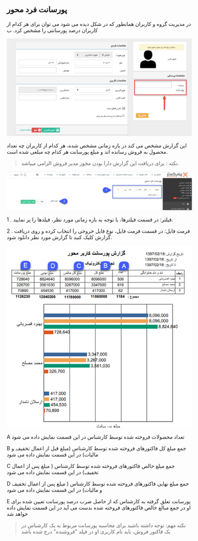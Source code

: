 ﻿## پورسانت فرد محور

در مدیریت گروه و کاربران همانطور که در شکل دیده می شود می توان برای هر کدام از کاربران درصد پورسانتی را مشخص کرد. ب

![](MohasebeyePorsant3.png)

این گزارش مشخص می کند در بازه زمانی مشخص شده، هر کدام از کاربران چه تعداد محصول به فروش رسانده اند و مبلغ پورسانت هر کدام چه مبلغی شده است.


> نکته : برای دریافت این گزارش دارا بودن مجوز مدیر فروش الزامی میباشد.


![](164.png)

1 . فیلتر: در قسمت فیلترها، با توجه به بازه زمانی مورد نظر، فیلدها را پر نمایید.

2 . فرمت فایل: در قسمت فرمت فایل، نوع فایل خروجی را انتخاب کرده و روی دریافت گزارش کلیک کنید تا گزارش مورد نظر دانلود شود.

![](MohasebeyePorsant5.png)

A تعداد محصولات فروخته شده توسط کارشناس در این قسمت نمایش داده می شود

B جمع مبلغ کل فاکتورهای فروخته شده توسط کارشناس (مبلغ قبل از اعمال تخفیف و مالیات) در این قسمت نمایش داده می شود

C جمع مبلغ خالص فاکتورهای فروخته شده توسط کارشناس ( مبلغ پس از اعمال تخفیف) در این قسمت نمایش داده می شود

D جمع مبلغ نهایی فاکتورهای فروخته شده توسط کارشناس ( مبلغ پس از اعمال تخفیف و مالیات) در این قسمت نمایش داده می شود

E پورسانت تعلق گرفته به کارشناس که از حاصل ضرب درصد پورسانت تعیین شده برای او در جمع مبالغ خالص فاکتورهای فروخته شده بدست می آید در این قسمت نمایش داده خواهد شد

> نکته مهم: توجه داشته باشید برای محاسبه پورسانت مربوط به یک کارشناس در یک فاکتور فروش، باید نام کاربری او در فیلد "فروشنده" درج شده باشد

